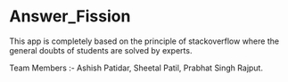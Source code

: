 # Answer_Fission
This app is completely based on the principle of stackoverflow where the general doubts of students are solved by experts.

Team Members :- Ashish Patidar, Sheetal Patil, Prabhat Singh Rajput.
